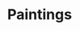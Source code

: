 ---
title: Paintings
display_title: true
homepage_description_markdown:
frontpage: true
frontpagetitle: Paintings
gallery_date: 2022-04-27 00:00:00
permalink: /paintings/
archive: false
main_image_path: /assets/images/image0.jpeg
main_image_caption:
description_markdown:
show_description: true
display_image: false
display_thumb_title: true
thumb_crop: false
images:
  - image_path: /assets/images/image0.jpeg
    image_title:
    image_description:
  - image_path: /assets/images/mount-everest-back.jpg
    image_title: 'Mount Everest Black. '
    image_description: 2022. Acrylic paint on canvas.
videos:
  - youtube:
    description:
_options:
  layout:
    hidden: true
  image_path:
    uploads_dir: assets/images/:year
    width: 1200
    height: 1200
    resize_style: contain
    mime_type: image/jpeg,image/png,image/gif
  main_image_path:
    uploads_dir: assets/images/:year
    width: 1200
    height: 1200
    resize_style: contain
    mime_type: image/jpeg,image/png,image/gif
  content:
    uploads_dir: assets/:year
_comments:
  title: Gallery title
  order_number: Manually order the galleries
  permalink: Edit the web address here - letters and hyphen only
  display_image: Show featured image at the top of the gallery
  display_title: Show the title at the top of the gallery
  display_thumb_title: Show titles with image thumbnails
  main_image_path: Image used to represent your gallery
  images: Add and edit your gallery images here
  image_description:
  thumb_path: Custom thumbnail image
  image_path: Maximum 1200 pixels
  thumb_crop: Crop thumbnail images to a consistent size
  archive: Hide gallery from public view
  youtube: >-
    Copy the unique video ID. It's the bit after https://youtu.be/ on the
    YouTube video Share link popup
  frontpage: Show this gallery on the homepage
  frontpagetitle: Title for homepage display
  homepage_description_markdown: Text used on homepage if shown
  lightbox: Show lightbox effect on thumbnails
  column: How many columns of thumbnails to show on large screens
---